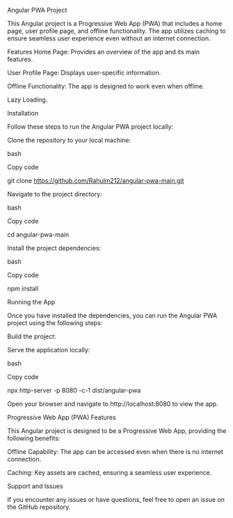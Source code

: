 Angular PWA Project

This Angular project is a Progressive Web App (PWA) that includes a home page, user profile page, and offline functionality. The app utilizes caching to ensure seamless user experience even without an internet connection.

Features
Home Page: Provides an overview of the app and its main features.

User Profile Page: Displays user-specific information.

Offline Functionality: The app is designed to work even when offline.

Lazy Loading.

Installation

Follow these steps to run the Angular PWA project locally:

Clone the repository to your local machine:

bash

Copy code

git clone https://github.com/Rahulm212/angular-pwa-main.git

Navigate to the project directory:

bash

Copy code

cd angular-pwa-main

Install the project dependencies:

bash

Copy code

npm install

Running the App

Once you have installed the dependencies, you can run the Angular PWA project using the following steps:

Build the project:

Serve the application locally:

bash

Copy code

npx http-server -p 8080 -c-1 dist/angular-pwa

Open your browser and navigate to http://localhost:8080 to view the app.


Progressive Web App (PWA) Features

This Angular project is designed to be a Progressive Web App, providing the following benefits:


Offline Capability: The app can be accessed even when there is no internet connection.

Caching: Key assets are cached, ensuring a seamless user experience.

Support and Issues

If you encounter any issues or have questions, feel free to open an issue on the GitHub repository.

